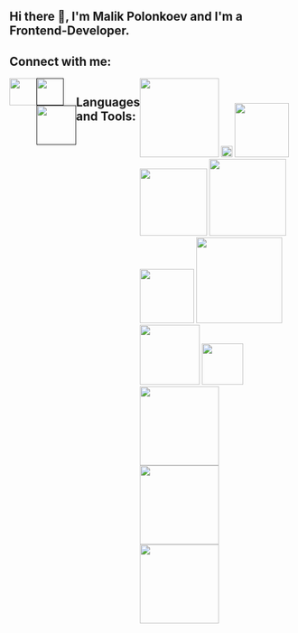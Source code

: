 
## Hi there 👋, I'm Malik Polonkoev and I'm a Frontend-Developer.

## Connect with me: 
<div style="display: flex">
<a href="https://web.telegram.org/k/">
<img src="https://camo.githubusercontent.com/b6d81946031bdc761a7533126f5143dde1767aa0f95e90addc10cd14eb08393f/68747470733a2f2f696d672e69636f6e73382e636f6d2f636f6c6f722f34382f3030303030302f74656c656772616d2d6170702d2d76352e706e67" width="48" />
</a>
<div>
<a href="">
<img src="https://camo.githubusercontent.com/1910c1bd283c81c2ffeea0cb79b8e2d186ba14ce44df48dfa90d332a279290cb/68747470733a2f2f696d672e69636f6e73382e636f6d2f636f6c6f722f34382f3030303030302f766b2d636972636c65642e706e67" width="48" />
</a>
<a href="">
<img src="https://avatars.mds.yandex.net/i?id=19aed6328ab8d4a3ebe43b25d24eff9dd305814c-5233472-images-thumbs&n=13" width="70" />
</a>
</div>

## Languages and Tools:
<div>
<img src="https://camo.githubusercontent.com/22f35c5fbd6556b9d73efd3b249d042968cb1bbc8e441609062fdb204a7f313b/68747470733a2f2f696d672e736869656c64732e696f2f62616467652f2d4a6176615363726970742d3039303930393f7374796c653d666f722d7468652d6261646765266c6f676f3d6a617661736372697074266c6f676f436f6c6f723d79656c6c6f77" width="140" />
<img
  src="https://upload.wikimedia.org/wikipedia/commons/thumb/4/4c/Typescript_logo_2020.svg/768px-Typescript_logo_2020.svg.png?20221110153201" width="20" background="#000" />
<img src="https://camo.githubusercontent.com/2139542494981d1b1b7a8e578af86fc25f5701400747842b7aa0963db8f585f5/68747470733a2f2f696d672e736869656c64732e696f2f62616467652f2d52656163742d3039303930393f7374796c653d666f722d7468652d6261646765266c6f676f3d7265616374266c6f676f436f6c6f723d303046464646" width="96" />
<img src="https://camo.githubusercontent.com/81096a4a7fad2497a4ce66ceb95416034380f90c9d127422a0249e58cc357336/68747470733a2f2f696d672e736869656c64732e696f2f62616467652f2d4d6174657269616c55492d3039303930393f7374796c653d666f722d7468652d6261646765266c6f676f3d6d6174657269616c5549266c6f676f436f6c6f723d343743354642" width="119" />
<img src="https://camo.githubusercontent.com/69dacee2f6a52469a7abd82e949b25d5bcf97100e6732ba3e7a339325350e79a/68747470733a2f2f696d672e736869656c64732e696f2f62616467652f2d626f6f7473747261702d3039303930393f7374796c653d666f722d7468652d6261646765266c6f676f3d626f6f747374726170266c6f676f436f6c6f723d61717561" width="136" />
<img src="https://camo.githubusercontent.com/558a43ee0fab3fc6024949c45ca12a015d214203a6452821e5c735d9094bbf5f/68747470733a2f2f696d672e736869656c64732e696f2f62616467652f2d52656475782d3039303930393f7374796c653d666f722d7468652d6261646765266c6f676f3d7265647578266c6f676f436f6c6f723d384132424532" width="96" />
<img src="https://camo.githubusercontent.com/116568da6542fc9a12797891ac5478bd9b93be9f925daa3507c0fcdcfc8c8974/68747470733a2f2f696d672e736869656c64732e696f2f62616467652f2d5265616374526f757465722d3039303930393f7374796c653d666f722d7468652d6261646765266c6f676f3d5265616374526f75746572266c6f676f436f6c6f723d72656164" width="152" />
<img src="https://camo.githubusercontent.com/3086b9128402f3f62fdc26e7bd9040d2d43f1879c83faaa479955974269f1421/68747470733a2f2f696d672e736869656c64732e696f2f62616467652f2d6865726f6b752d3039303930393f7374796c653d666f722d7468652d6261646765266c6f676f3d6865726f6b75266c6f676f436f6c6f723d7772697465" width="106" />
<img src="https://camo.githubusercontent.com/7c79344490a1d92f1e55cbcb350491a30fa794f98c918f70eebf218de94ee995/68747470733a2f2f696d672e736869656c64732e696f2f62616467652f2d4749542d3039303930393f7374796c653d666f722d7468652d6261646765266c6f676f3d676974266c6f676f436f6c6f723d7772697465" width="73" />
<img src="" width="140" />
<img src="" width="140" />
<img src="" width="140" />
</div>


<!--
**Polonkoevfront/Polonkoevfront** is a ✨ _special_ ✨ repository because its `README.md` (this file) appears on your GitHub profile.

Here are some ideas to get you started:

- 🔭 I’m currently working on ...
- 🌱 I’m currently learning ...
- 👯 I’m looking to collaborate on ...
- 🤔 I’m looking for help with ...
- 💬 Ask me about ...
- 📫 How to reach me: ...
- 😄 Pronouns: ...
- ⚡ Fun fact: ...
-->
